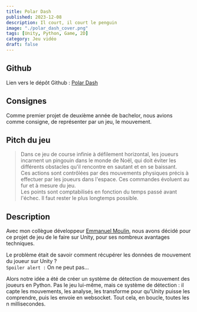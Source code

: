 ```yaml
---
title: Polar Dash
published: 2023-12-08
description: Il court, il court le penguin
image: "./polar_dash_cover.png"
tags: [Unity, Python, Game, 2D]
category: Jeu vidéo
draft: false
---
```


<!-- # Polar Dash -->

## Github

Lien vers le dépôt Github : [Polar Dash](https://github.com/IlanOu/Polar-Dash)

## Consignes

Comme premier projet de deuxième année de bachelor, nous avions comme consigne, de représenter par un jeu, le mouvement.

## Pitch du jeu

>Dans ce jeu de course infinie à défilement horizontal, les joueurs incarnent un pingouin dans le monde de Noël, qui doit éviter les différents obstacles qu'il rencontre en sautant et en se baissant.<br/>
>Ces actions sont contrôlées par des mouvements physiques précis à effectuer par les joueurs dans l'espace.
>Ces commandes évoluent au fur et à mesure du jeu.<br/>
>Les points sont comptabilisés en fonction du temps passé avant l'échec.
>Il faut rester le plus longtemps possible.

## Description

Avec mon collègue développeur [Emmanuel Moulin](https://github.com/Kibishi47), nous avons décidé pour ce projet de jeu de le faire sur Unity, pour ses nombreux avantages techniques.

Le problème était de savoir comment récupérer les données de mouvement du joueur sur Unity ?<br/>
`Spoiler alert :` On ne peut pas...<br/>

Alors notre idée a été de créer un système de détection de mouvement des joueurs en Python. Pas le jeu lui-même, mais ce système de détection : il capte les mouvements, les analyse, les transforme pour qu'Unity puisse les comprendre, puis les envoie en websocket. Tout cela, en boucle, toutes les n millisecondes.
